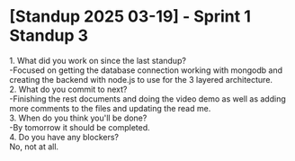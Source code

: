 # \[Standup 2025 03-19\] \- Sprint 1 Standup 3

1\. What did you work on since the last standup?   
	\-Focused on getting the database connection working with mongodb and creating the backend with node.js to use for the 3 layered architecture.  
2\. What do you commit to next?   
	\-Finishing the rest documents and doing the video demo as well as adding more comments to the files and updating the read me.  
3\. When do you think you'll be done?   
	\-By tomorrow it should be completed.  
4\. Do you have any blockers?  
	No, not at all.

